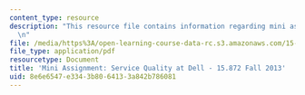 ```yaml
---
content_type: resource
description: "This resource file contains information regarding mini assignment.\r\
  \n"
file: /media/https%3A/open-learning-course-data-rc.s3.amazonaws.com/15-872-system-dynamics-ii-fall-2013/8e6e6547e3343b8064133a842b786081_MIT15_872F13_mini_ass.pdf
file_type: application/pdf
resourcetype: Document
title: 'Mini Assignment: Service Quality at Dell - 15.872 Fall 2013'
uid: 8e6e6547-e334-3b80-6413-3a842b786081
---
```

